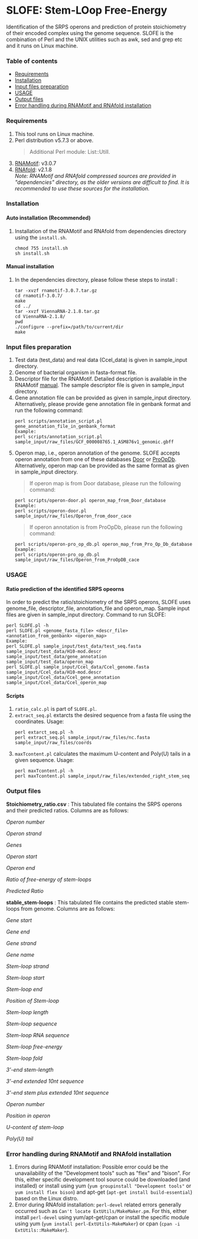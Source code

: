 # SLOFE: Stem-LOop Free-Energy
Identification of the SRPS operons and prediction of protein stoichiometry of their encoded complex using the genome sequence. SLOFE is the combination of Perl and the UNIX utilities such as awk, sed and grep etc and it runs on Linux machine.

### Table of contents
* [Requirements](#Requirements)
* [Installation](#Installation)
* [Input files preparation](#Input-files-preparation)
* [USAGE](#USAGE)
* [Output files](#Output-files)
* [Error handling during RNAMotif and RNAfold installation](#Error-handling-during-RNAMotif-and-RNAfold-installation)


### Requirements

1. This tool runs on Linux machine.
2. Perl distribution v5.7.3 or above.
	> Additional Perl module: List::Utill.
3. [RNAMotif](http://casegroup.rutgers.edu/casegr-sh-2.5.html): v3.0.7
4. [RNAfold](https://www.tbi.univie.ac.at/RNA/#download): v2.1.8  
*Note: RNAMotif and RNAfold compressed sources are provided in "dependencies" directory, as the older versions are difficult to find. It is recommended to use these sources for the installation.*

### Installation
#### Auto installation (Recommended)
1. Installation of the RNAMotif and RNAfold from dependencies directory using the `install.sh`.
	```
	chmod 755 install.sh
	sh install.sh
	```
#### Manual installation
1. In the dependencies directory, please follow these steps to install :
	```
	tar -xvzf rnamotif-3.0.7.tar.gz
	cd rnamotif-3.0.7/
	make
	cd ../
	tar -xvzf ViennaRNA-2.1.8.tar.gz
	cd ViennaRNA-2.1.8/
	pwd
	./configure --prefix=/path/to/current/dir
	make
	```
### Input files preparation
1. Test data (test_data) and real data (Ccel_data) is given in sample_input directory.
2. Genome of bacterial organism in fasta-format file.
3. Descriptor file for the RNAMotif. Detailed description is available in the RNAMotif [manual](http://casegroup.rutgers.edu/rnamotif.pdf). The sample descriptor file is given in sample_input directory.
4. Gene annotation file can be provided as given in sample_input directory. Alternatively, please provide gene annotation file in genbank format and run the following command:
	```
	perl scripts/annotation_script.pl gene_annotation_file_in_genbank_format
	Example:
	perl scripts/annotation_script.pl sample_input/raw_files/GCF_000008765.1_ASM876v1_genomic.gbff
	```
5. Operon map, i.e., operon annotation of the genome. SLOFE accepts operon annotation from one of these databases [Door](http://161.117.81.224/DOOR2/) or [ProOpDb](http://biocomputo2.ibt.unam.mx/OperonPredictor/). Alternatively, operon map can be provided as the same format as given in sample_input directory.
	> If operon map is from Door database, please run the following command:
	```
	perl scripts/operon-door.pl operon_map_from_Door_database
	Example:
	perl scripts/operon-door.pl sample_input/raw_files/Operon_from_door_cace
	```
	>If operon annotation is from ProOpDb, please run the following command:
	```
	perl scripts/operon-pro_op_db.pl operon_map_from_Pro_Op_Db_database
	Example:
	perl scripts/operon-pro_op_db.pl sample_input/raw_files/Operon_from_ProOpDB_cace
	```
### USAGE
#### Ratio prediction of the identified SRPS opeorns
In order to predict the ratio/stoichiometry of the SRPS operons, SLOFE uses genome_file, descriptor_file, annotation_file and operon_map. Sample input files are given in sample_input directory. Command to run SLOFE: 

	perl SLOFE.pl -h
	perl SLOFE.pl <genome_fasta_file> <descr_file> <annotation_from_genbank> <operon_map>
	Example:
	perl SLOFE.pl sample_input/test_data/test_seq.fasta sample_input/test_data/H10-mod.descr sample_input/test_data/gene_annotation sample_input/test_data/operon_map
	perl SLOFE.pl sample_input/Ccel_data/Ccel_genome.fasta sample_input/Ccel_data/H10-mod.descr sample_input/Ccel_data/Ccel_gene_annotation sample_input/Ccel_data/Ccel_operon_map
#### Scripts
1. `ratio_calc.pl` is part of `SLOFE.pl`.
2. `extract_seq.pl` extarcts the desired sequence from a fasta file using the coordinates. Usage:
	```
	perl extarct_seq.pl -h
	perl extract_seq.pl sample_input/raw_files/nc.fasta sample_input/raw_files/coords
	```
3. `maxTcontent.pl` calculates the maximum U-content and Poly(U) tails in a given sequence. Usage:
	```
	perl maxTcontent.pl -h
	perl maxTcontent.pl sample_input/raw_files/extended_right_stem_seq
	```

### Output files
**Stoichiometry_ratio.csv** : This tabulated file contains the SRPS operons and their predicted ratios. Columns are as follows:

*Operon number*

*Operon strand*

*Genes*

*Operon start*

*Operon end*

*Ratio of free-energy of stem-loops*

*Predicted Ratio*


**stable_stem-loops** : This tabulated file contains the predicted stable stem-loops from genome. Columns are as follows:

*Gene start*

*Gene end*

*Gene strand*

*Gene name*

*Stem-loop strand*

*Stem-loop start*

*Stem-loop end*

*Position of Stem-loop*

*Stem-loop length*

*Stem-loop sequence*

*Stem-loop RNA sequence*

*Stem-loop free-energy*

*Stem-loop fold*

*3'-end stem-length*

*3'-end extended 10nt sequence*

*3'-end stem plus extended 10nt sequence*

*Operon number*

*Position in operon*

*U-content of stem-loop*

*Poly(U) tail*

### Error handling during RNAMotif and RNAfold installation
1. Errors during RNAMotif installation: Possible error could be the unavailability of the "Development tools" such as "flex" and "bison". For this, either specific development tool source could be downloaded (and installed) or install using yum (`yum groupinstall "Development tools"` or `yum install flex bison`) and apt-get (`apt-get install build-essential`) based on the Linux distro.
2. Error during RNAfold installation: `perl-devel` related errors generally occurred such as `Can't locate ExtUtils/MakeMaker.pm`. For this, either install `perl-devel` using yum/apt-get/cpan or install the specific module using yum (`yum install perl-ExtUtils-MakeMaker`) or cpan (`cpan -i ExtUtils::MakeMaker`).
